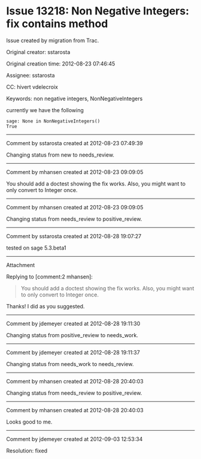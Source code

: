 # Issue 13218: Non Negative Integers: fix contains method

Issue created by migration from Trac.

Original creator: sstarosta

Original creation time: 2012-08-23 07:46:45

Assignee: sstarosta

CC:  hivert vdelecroix

Keywords: non negative integers, NonNegativeIntegers

currently we have the following

```
sage: None in NonNegativeIntegers()
True
```



---

Comment by sstarosta created at 2012-08-23 07:49:39

Changing status from new to needs_review.


---

Comment by mhansen created at 2012-08-23 09:09:05

You should add a doctest showing the fix works.  Also, you might want to only convert to Integer once.


---

Comment by mhansen created at 2012-08-23 09:09:05

Changing status from needs_review to positive_review.


---

Comment by sstarosta created at 2012-08-28 19:07:27

tested on sage 5.3.beta1


---

Attachment

Replying to [comment:2 mhansen]:
> You should add a doctest showing the fix works.  Also, you might want to only convert to Integer once.

Thanks! I did as you suggested.


---

Comment by jdemeyer created at 2012-08-28 19:11:30

Changing status from positive_review to needs_work.


---

Comment by jdemeyer created at 2012-08-28 19:11:37

Changing status from needs_work to needs_review.


---

Comment by mhansen created at 2012-08-28 20:40:03

Changing status from needs_review to positive_review.


---

Comment by mhansen created at 2012-08-28 20:40:03

Looks good to me.


---

Comment by jdemeyer created at 2012-09-03 12:53:34

Resolution: fixed
